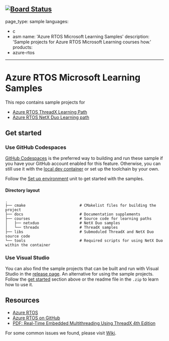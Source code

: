 [![Board Status](https://trxstudio.visualstudio.com/a124b95a-9f0f-438d-be56-c64ddd469f50/5802ccb6-bed0-486a-838b-c54948e1a32c/_apis/work/boardbadge/be8401fc-a51c-4bbd-aea4-fb5da5f94aff)](https://trxstudio.visualstudio.com/a124b95a-9f0f-438d-be56-c64ddd469f50/_boards/board/t/5802ccb6-bed0-486a-838b-c54948e1a32c/Microsoft.RequirementCategory)
---
page_type: sample
languages:
  - c
  - asm
name: 'Azure RTOS Microsoft Learning Samples'
description: 'Sample projects for Azure RTOS Microsoft Learning courses how.'
products:
  - azure-rtos
---

# Azure RTOS Microsoft Learning Samples

This repo contains sample projects for

- [Azure RTOS ThreadX Learning Path](https://learn.microsoft.com/training/paths/azure-rtos-threadx/)
- [Azure RTOS NetX Duo Learning path](https://learn.microsoft.com/training/paths/azure-rtos-netx-duo/)

## Get started

### Use GitHub Codespaces

[GitHub Codespaces](https://github.com/features/codespaces) is the preferred way to building and run these sample if you have your GitHub account enabled for this feature. Otherwise, you can still use it with the [local dev container](https://code.visualstudio.com/docs/remote/containers) or set up the toolchain by your own.

Follow the [Set up environment](https://learn.microsoft.com/training/modules/introduction-azure-rtos/2-set-up-environment) unit to get started with the samples.

#### Directory layout

    .
    ├── cmake                        # CMakelist files for building the project
    ├── docs                         # Documentation supplements
    ├── courses                      # Source code for learning paths
    │   ├── netxduo                  # NetX Duo samples
    │   └── threadx                  # ThreadX samples
    ├── libs                         # Submoduled ThreadX and NetX Duo source code
    └── tools                        # Required scripts for using NetX Duo within the container

### Use Visual Studio

You can also find the sample projects that can be built and run with Visual Studio in the [release page](https://github.com/Azure-Samples/azure-rtos-learn-samples/releases/tag/vs). An alternative for using the sample projects. Follow the [get started](#get-started) section above or the readme file in the `.zip` to learn how to use it.

## Resources

- [Azure RTOS](https://aka.ms/rtos)
- [Azure RTOS on GitHub](https://github.com/azure-rtos)
- [PDF: Real-Time Embedded Multithreading Using ThreadX 4th Edition](https://github.com/Azure-Samples/azure-rtos-learn-samples/releases/download/book/Real-Time_Embedded_Multithreading_with_ThreadX_4th_Edition.pdf)

For some common issues we found, please visit [Wiki](https://github.com/Azure-Samples/azure-rtos-learn-samples/wiki).
